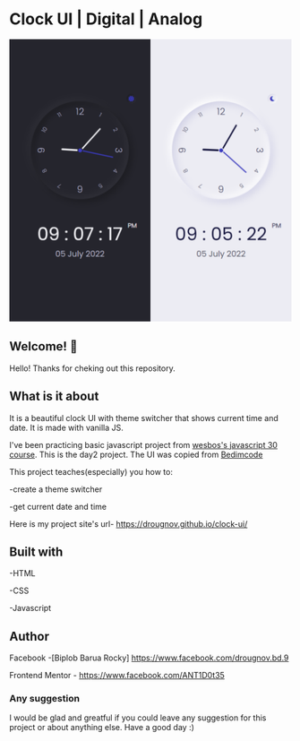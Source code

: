 # Clock UI | Digital | Analog

![Design preview for clock](./images/design.png)

## Welcome! 👋

Hello! Thanks for cheking out this repository.

## What is it about

It is a beautiful clock UI with theme switcher that shows current time and date. It is made with vanilla JS.

I've been practicing basic javascript project from [wesbos's javascript 30 course](https://courses.wesbos.com/account/access/62adf09d8ed3995269d75c5a). This is the day2 project. The UI was copied from [Bedimcode](https://www.youtube.com/c/Bedimcode)

This project teaches(especially) you how to:

-create a theme switcher

-get current date and time

Here is my project site's url-
<https://drougnov.github.io/clock-ui/>

## Built with

-HTML

-CSS

-Javascript

## Author

Facebook -[Biplob Barua Rocky] <https://www.facebook.com/drougnov.bd.9>

Frontend Mentor - <https://www.facebook.com/ANT1D0t35>

### Any suggestion

I would be glad and greatful if you could leave any suggestion for this project or about anything else. Have a good day :)
